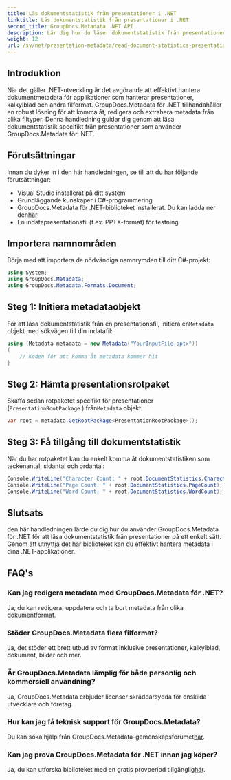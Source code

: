 ```yaml
---
title: Läs dokumentstatistik från presentationer i .NET
linktitle: Läs dokumentstatistik från presentationer i .NET
second_title: GroupDocs.Metadata .NET API
description: Lär dig hur du läser dokumentstatistik från presentationer i .NET med GroupDocs.Metadata för effektiv metadatahantering.
weight: 12
url: /sv/net/presentation-metadata/read-document-statistics-presentations/
---
```

## Introduktion
När det gäller .NET-utveckling är det avgörande att effektivt hantera dokumentmetadata för applikationer som hanterar presentationer, kalkylblad och andra filformat. GroupDocs.Metadata för .NET tillhandahåller en robust lösning för att komma åt, redigera och extrahera metadata från olika filtyper. Denna handledning guidar dig genom att läsa dokumentstatistik specifikt från presentationer som använder GroupDocs.Metadata för .NET.
## Förutsättningar
Innan du dyker in i den här handledningen, se till att du har följande förutsättningar:
- Visual Studio installerat på ditt system
- Grundläggande kunskaper i C#-programmering
- GroupDocs.Metadata för .NET-biblioteket installerat. Du kan ladda ner den[här](https://releases.groupdocs.com/metadata/net/)
- En indatapresentationsfil (t.ex. PPTX-format) för testning

## Importera namnområden
Börja med att importera de nödvändiga namnrymden till ditt C#-projekt:
```csharp
using System;
using GroupDocs.Metadata;
using GroupDocs.Metadata.Formats.Document;
```
## Steg 1: Initiera metadataobjekt
 För att läsa dokumentstatistik från en presentationsfil, initiera en`Metadata` objekt med sökvägen till din indatafil:
```csharp
using (Metadata metadata = new Metadata("YourInputFile.pptx"))
{
    // Koden för att komma åt metadata kommer hit
}
```
## Steg 2: Hämta presentationsrotpaket
Skaffa sedan rotpaketet specifikt för presentationer (`PresentationRootPackage` ) från`Metadata` objekt:
```csharp
var root = metadata.GetRootPackage<PresentationRootPackage>();
```
## Steg 3: Få tillgång till dokumentstatistik
När du har rotpaketet kan du enkelt komma åt dokumentstatistiken som teckenantal, sidantal och ordantal:
```csharp
Console.WriteLine("Character Count: " + root.DocumentStatistics.CharacterCount);
Console.WriteLine("Page Count: " + root.DocumentStatistics.PageCount);
Console.WriteLine("Word Count: " + root.DocumentStatistics.WordCount);
```

## Slutsats
den här handledningen lärde du dig hur du använder GroupDocs.Metadata för .NET för att läsa dokumentstatistik från presentationer på ett enkelt sätt. Genom att utnyttja det här biblioteket kan du effektivt hantera metadata i dina .NET-applikationer.

## FAQ's
### Kan jag redigera metadata med GroupDocs.Metadata för .NET?
Ja, du kan redigera, uppdatera och ta bort metadata från olika dokumentformat.
### Stöder GroupDocs.Metadata flera filformat?
Ja, det stöder ett brett utbud av format inklusive presentationer, kalkylblad, dokument, bilder och mer.
### Är GroupDocs.Metadata lämplig för både personlig och kommersiell användning?
Ja, GroupDocs.Metadata erbjuder licenser skräddarsydda för enskilda utvecklare och företag.
### Hur kan jag få teknisk support för GroupDocs.Metadata?
 Du kan söka hjälp från GroupDocs.Metadata-gemenskapsforumet[här](https://forum.groupdocs.com/c/metadata/14).
### Kan jag prova GroupDocs.Metadata för .NET innan jag köper?
 Ja, du kan utforska biblioteket med en gratis provperiod tillgänglig[här](https://releases.groupdocs.com/).